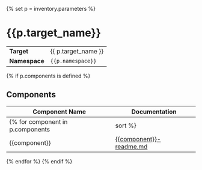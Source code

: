 {% set p = inventory.parameters %}
# {{p.target_name}}

|               |                     |
|---------------|---------------------|
| **Target**    | {{ p.target_name }} |
| **Namespace** | `{{p.namespace}}`   |

{% if p.components is defined %}
## Components
| Component Name | Documentation                                      |
|----------------|----------------------------------------------------|
{% for component in p.components|sort %}
| {{component}}  | [{{component}}-readme.md]({{component}}-readme.md) |
{% endfor %}
{% endif %}